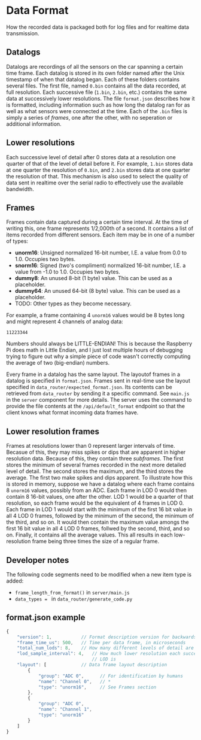 # Data Format

How the recorded data is packaged both for log files and for realtime data
transmission.

## Datalogs

Datalogs are recordings of all the sensors on the car spanning a certain time
frame. Each datalog is stored in its own folder named after the Unix timestamp 
of when that datalog began. Each of these folders contains several files. The 
first file, named `0.bin` contains all the data recorded, at full resolution.
Each successive file (`1.bin`, `2.bin`, etc.) contains the same data at
successively lower resolutions. The file `format.json` describes how it is
formatted, including information such as how long the datalog ran for as well
as what sensors were connected at the time. Each of the `.bin` files is simply
a series of *frames*, one after the other, with no seperation or additional 
information.

## Lower resolutions

Each successive level of detail after 0 stores data at a resolution one quarter
of that of the level of detail before it. For example, `1.bin` stores data at 
one quarter the resolution of `0.bin`, and `2.bin` stores data at one quarter
the resolution of that. This mechanism is also used to select the quality of
data sent in realtime over the serial radio to effectively use the available 
bandwidth.

## Frames

Frames contain data captured during a certain time interval. At the time of
writing this, one frame represents 1/2,000th of a second. It contains a list of
items recorded from different sensors. Each item may be in one of a number of
types:

- **unorm16**: Unsigned normalized 16-bit number, I.E. a value from 0.0 to 1.0.
  Occupies two bytes.
- **snorm16**: Signed (two's compliment) normalized 16-bit number, I.E. a value 
  from -1.0 to 1.0. Occupies two bytes.
- **dummy8**: An unused 8-bit (1 byte) value. This can be used as a placeholder.
- **dummy64**: An unused 64-bit (8 byte) value. This can be used as a 
  placeholder.
- TODO: Other types as they become necessary.

For example, a frame containing 4 `unorm16` values would be 8 bytes long and
might represent 4 channels of analog data:

```
11223344
```

Numbers should always be LITTLE-ENDIAN! This is because the Raspberry Pi does
math in Little Endian, and I just lost multiple hours of debugging trying 
to figure out why a simple piece of code wasn't correctly computing the average
of two (big-endian) numbers.

Every frame in a datalog has the same layout. The layoutof frames in a datalog 
is specified in `format.json`. Frames sent in real-time use the layout specified
in `data_router/expected_format.json`. Its contents can be retrieved from 
`data_router` by sending it a specific command. See `main.js` in the `server` 
component for more details. The server uses the command to provide the file 
contents at the `/api/default_format` endpoint so that the client knows what 
format incoming data frames have.

## Lower resolution frames

Frames at resolutions lower than 0 represent larger intervals of time. Becasue
of this, they may miss spikes or dips that are apparent in higher resolution
data. Because of this, they contain three *subframes*. The first stores the
minimum of several frames recorded in the next more detailed level of detail.
The second stores the maximum, and the third stores the average. The first
two make spikes and dips apparent. To illustrate how this is stored in memory,
suppose we have a datalog where each frame contains 8 `unorm16` values, possibly
from an ADC. Each frame in LOD 0 would then contain 8 16-bit values, one after
the other. LOD 1 would be a quarter of that resolution, so each frame would be
the equivalent of 4 frames in LOD 0. Each frame in LOD 1 would start with the
minimum of the first 16 bit value in all 4 LOD 0 frames, followed by the minimum
of the second, the minimum of the third, and so on. It would then contain the
maximum value amongs the first 16 bit value in all 4 LOD 0 frames, follwed by
the second, third, and so on. Finally, it contains all the average values. This
all results in each low-resolution frame being three times the size of a regular
frame.

## Developer notes
The following code segments need to be modified when a new item type is added:
- `frame_length_from_format()` in `server/main.js`
- `data_types = ` in `data_router/generate_code.py`

## format.json example

```js
{
    "version": 1,           // Format description version for backwards compatibility
    "frame_time_us": 500,   // Time per data frame, in microseconds
    "total_num_lods": 8,    // How many different levels of detail are recorded
    "lod_sample_interval": 4,   // How much lower resolution each successive
                                // LOD is
    "layout": [             // Data frame layout description
        {
            "group": "ADC 0",      // For identification by humans
            "name": "Channel 0",   // *
            "type": "unorm16",     // See Frames section
        },
        {
            "group": "ADC 0",
            "name": "Channel 1",
            "type": "unorm16"
        }
    ]
}
```
